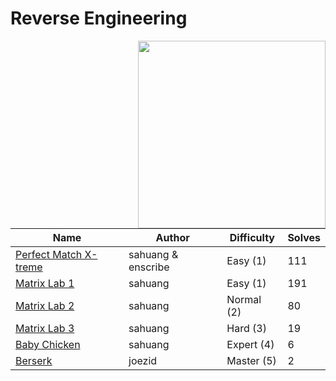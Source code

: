 # Reverse Engineering

<img src="https://files.catbox.moe/s8gk6b.png" align="right" width=300>

| Name                                           | Author             | Difficulty | Solves |
|------------------------------------------------|--------------------|------------|--------|
| [Perfect Match X-treme](perfect-match-xtreme/) | sahuang & enscribe | Easy (1)   | 111    |
| [Matrix Lab 1](matrix-lab-1/)                  | sahuang            | Easy (1)   | 191    |
| [Matrix Lab 2](matrix-lab-2/)                  | sahuang            | Normal (2) | 80     |
| [Matrix Lab 3](matrix-lab-3/)                  | sahuang            | Hard (3)   | 19     |
| [Baby Chicken](baby-chicken/)                  | sahuang            | Expert (4) | 6      |
| [Berserk](berserk/)                            | joezid             | Master (5) | 2      |

